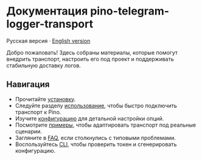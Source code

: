 ﻿# Документация pino-telegram-logger-transport

Русская версия · [English version](README.en.md)

Добро пожаловать! Здесь собраны материалы, которые помогут внедрить транспорт, настроить его под проект и поддерживать стабильную доставку логов.

## Навигация

- Прочитайте [установку](install.ru.md).
- Следуйте разделу [использование](usage.ru.md), чтобы быстро подключить транспорт к Pino.
- Изучите [конфигурацию](configuration.ru.md) для детальной настройки опций.
- Посмотрите [примеры](examples.ru.md), чтобы адаптировать транспорт под реальные сценарии.
- Загляните в [FAQ](faq.ru.md), если столкнулись с типовыми проблемами.
- Воспользуйтесь [CLI](cli.ru.md), чтобы проверить токен и сгенерировать конфигурацию.
